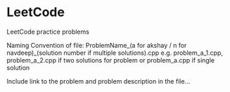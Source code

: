 # LeetCode
LeetCode practice problems

Naming Convention of file:
ProblemName_(a for akshay / n for navdeep)_(solution number if multiple solutions).cpp
e.g. problem_a_1.cpp, problem_a_2.cpp if two solutions for problem 
or problem_a.cpp if single solution

Include link to the problem and problem description in the file...
